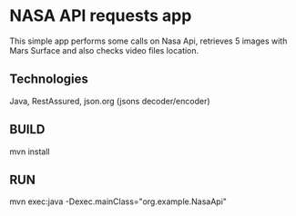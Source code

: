 # NASA API requests app
This simple app performs some calls on Nasa Api, retrieves 5 images with Mars Surface and also checks video files location.

## Technologies
Java, RestAssured, json.org (jsons decoder/encoder)

## BUILD
mvn install

## RUN
mvn exec:java -Dexec.mainClass="org.example.NasaApi"
